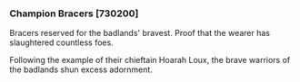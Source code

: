 ### Champion Bracers [730200]

Bracers reserved for the badlands' bravest. Proof that the wearer has slaughtered countless foes.

Following the example of their chieftain Hoarah Loux, the brave warriors of the badlands shun excess adornment.